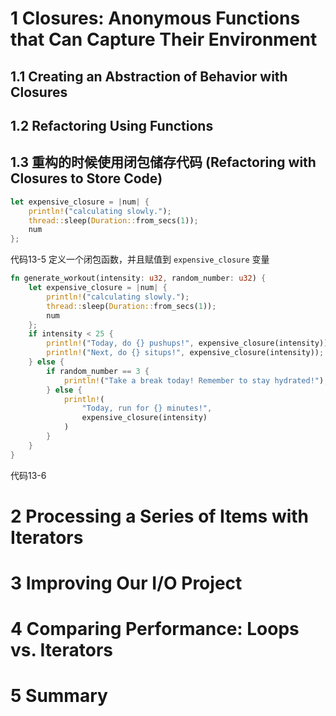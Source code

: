 

# 1 Closures: Anonymous Functions that Can Capture Their Environment

## 1.1 Creating an Abstraction of Behavior with Closures
## 1.2 Refactoring Using Functions
## 1.3 重构的时候使用闭包储存代码 (Refactoring with Closures to Store Code)

```rust
let expensive_closure = |num| {
    println!("calculating slowly.");
    thread::sleep(Duration::from_secs(1));
    num
};
```
代码13-5 定义一个闭包函数，并且赋值到 `expensive_closure` 变量

```rust
fn generate_workout(intensity: u32, random_number: u32) {
    let expensive_closure = |num| {
        println!("calculating slowly.");
        thread::sleep(Duration::from_secs(1));
        num
    };
    if intensity < 25 {
        println!("Today, do {} pushups!", expensive_closure(intensity));
        println!("Next, do {} situps!", expensive_closure(intensity));
    } else {
        if random_number == 3 {
            println!("Take a break today! Remember to stay hydrated!");
        } else {
            println!(
                "Today, run for {} minutes!",
                expensive_closure(intensity)
            )
        }
    }
}
```
代码13-6 

# 2 Processing a Series of Items with Iterators



# 3 Improving Our I/O Project


# 4 Comparing Performance: Loops vs. Iterators



# 5 Summary










